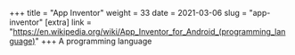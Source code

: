 +++
title = "App Inventor"
weight = 33
date = 2021-03-06
slug = "app-inventor"
[extra]
link = "https://en.wikipedia.org/wiki/App_Inventor_for_Android_(programming_language)"
+++
A programming language


